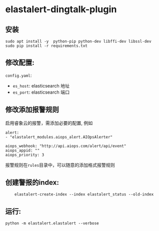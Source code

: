 # elastalert-dingtalk-plugin

## 安装
```
sudo apt install -y  python-pip python-dev libffi-dev libssl-dev
sudo pip install -r requirements.txt 
```

## 修改配置:
 `config.yaml`:

 * `es_host`: elasticsearch 地址
 * `es_port`: elasticsearch 端口 

## 修改添加报警规则
 启用睿象云的报警，需添加必要的配置, 例如

```
alert:
- "elastalert_modules.aiops_alert.AIOpsAlerter"

aiops_webhook: "http://api.aiops.com/alert/api/event"
aiops_appid: ""
aiops_priority: 3
```

报警规则在`rules`目录中，可以随意的添加格式报警规则
  
## 创建警报的index:

```
    elastalert-create-index --index elastalert_status --old-index 
```

## 运行:

```
python -m elastalert.elastalert --verbose
```

